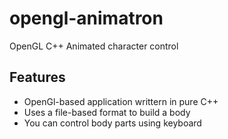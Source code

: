 # opengl-animatron
OpenGL C++ Animated character control

## Features
* OpenGl-based application writtern in pure C++
* Uses a file-based format to build a body
* You can control body parts using keyboard

